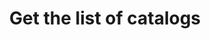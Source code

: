 ---
title: Get the list of catalogs
excerpt: >-
  The method returns a list of catalogs. A catalog contains the list of
  additional fields available for contacts in your organisation.
api:
  file: yespoio.json
  operationId: getAddressBooks
deprecated: false
hidden: false
metadata:
  title: ''
  description: ''
  robots: index
next:
  description: ''
---